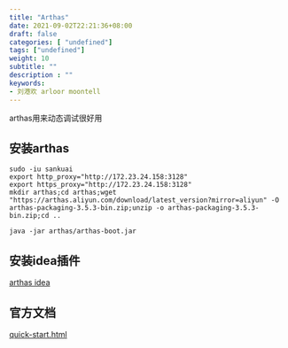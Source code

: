 ```yaml
---
title: "Arthas"
date: 2021-09-02T22:21:36+08:00
draft: false
categories: [ "undefined"]
tags: ["undefined"]
weight: 10
subtitle: ""
description : ""
keywords:
- 刘港欢 arloor moontell
---
```


arthas用来动态调试很好用
<!--more-->

## 安装arthas

```
sudo -iu sankuai
export http_proxy="http://172.23.24.158:3128"
export https_proxy="http://172.23.24.158:3128"
mkdir arthas;cd arthas;wget "https://arthas.aliyun.com/download/latest_version?mirror=aliyun" -O arthas-packaging-3.5.3-bin.zip;unzip -o arthas-packaging-3.5.3-bin.zip;cd ..

java -jar arthas/arthas-boot.jar
```

## 安装idea插件

[arthas idea](https://plugins.jetbrains.com/plugin/13581-arthas-idea)

## 官方文档

[quick-start.html](https://arthas.aliyun.com/doc/quick-start.html)